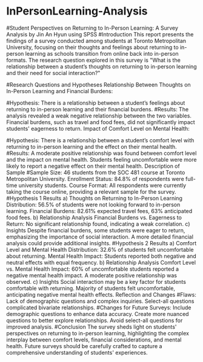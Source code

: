 # InPersonLearning-Analysis

#Student Perspectives on Returning to In-Person Learning: A Survey Analysis by Jin An Hyun using SPSS
#Introduction
This report presents the findings of a survey conducted among students at Toronto Metropolitan University, focusing on their thoughts and feelings about returning to in-person learning as schools transition from online back into in-person formats. The research question explored in this survey is "What is the relationship between a student’s thoughts on returning to in-person learning and their need for social interaction?"

#Research Questions and Hypotheses
Relationship Between Thoughts on In-Person Learning and Financial Burdens:

#Hypothesis: There is a relationship between a student’s feelings about returning to in-person learning and their financial burdens.
#Results: The analysis revealed a weak negative relationship between the two variables. Financial burdens, such as travel and food fees, did not significantly impact students' eagerness to return.
Impact of Comfort Level on Mental Health:

#Hypothesis: There is a relationship between a student’s comfort level with returning to in-person learning and the effect on their mental health.
#Results: A moderate positive relationship was found between comfort level and the impact on mental health. Students feeling uncomfortable were more likely to report a negative effect on their mental health.
Description of Sample
#Sample Size: 46 students from the SOC 481 course at Toronto Metropolitan University.
Enrollment Status: 84.8% of respondents were full-time university students.
Course Format: All respondents were currently taking the course online, providing a relevant sample for the survey.
#Hypothesis 1 Results
a) Thoughts on Returning to In-Person Learning
Distribution: 56.5% of students were not looking forward to in-person learning.
Financial Burdens: 82.61% expected travel fees, 63% anticipated food fees.
b) Relationship Analysis
Financial Burdens vs. Eagerness to Return:
No significant relationship found, indicating a weak correlation.
c) Insights
Despite financial burdens, some students were eager to return, emphasizing the importance of social interaction.
A more detailed financial analysis could provide additional insights.
#Hypothesis 2 Results
a) Comfort Level and Mental Health
Distribution: 32.6% of students felt uncomfortable about returning.
Mental Health Impact: Students reported both negative and neutral effects with equal frequency.
b) Relationship Analysis
Comfort Level vs. Mental Health Impact:
60% of uncomfortable students reported a negative mental health impact.
A moderate positive relationship was observed.
c) Insights
Social interaction may be a key factor for students comfortable with returning.
Majority of students felt uncomfortable, anticipating negative mental health effects.
Reflection and Changes
#Flaws:
Lack of demographic questions and complex inquiries.
Select-all questions complicated bivariate relationships.
#Changes for Future Surveys:
Include demographic questions to enhance data accuracy.
Create more nuanced questions to better explore relationships.
Avoid select-all questions for improved analysis.
#Conclusion
The survey sheds light on students' perspectives on returning to in-person learning, highlighting the complex interplay between comfort levels, financial considerations, and mental health. Future surveys should be carefully crafted to capture a comprehensive understanding of students' experiences.
